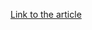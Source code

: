 [Link to the article](https://www.mcafee.com/blogs/other-blogs/mcafee-labs/mcafee-covid-19-report-reveals-pandemic-threat-evolution/)
